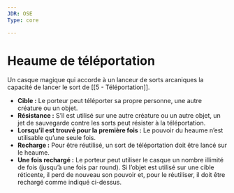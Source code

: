 ```yaml
---
JDR: OSE
Type: core

---
```

# Heaume de téléportation

Un casque magique qui accorde à un lanceur de sorts arcaniques la capacité de lancer le sort de [[5 - Téléportation]].

- **Cible :** Le porteur peut téléporter sa propre personne, une autre créature ou un objet.
- **Résistance :** S’il est utilisé sur une autre créature ou un autre objet, un jet de sauvegarde contre les sorts peut résister à la téléportation.
- **Lorsqu’il est trouvé pour la première fois :** Le pouvoir du heaume n’est utilisable qu’une seule fois.
- **Recharge :** Pour être réutilisé, un sort de téléportation doit être lancé sur le heaume.
- **Une fois rechargé :** Le porteur peut utiliser le casque un nombre illimité de fois (jusqu’à une fois par round). Si l’objet est utilisé sur une cible réticente, il perd de nouveau son pouvoir et, pour le réutiliser, il doit être rechargé comme indiqué ci-dessus.